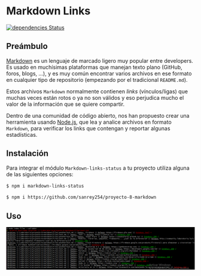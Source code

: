 # Markdown Links

[![dependencies Status](https://david-dm.org/sanrey254/proyecto-8-markdown.svg)](https://david-dm.org/sanrey254/proyecto-8-markdown)

## Preámbulo

[Markdown](https://es.wikipedia.org/wiki/Markdown) es un lenguaje de marcado
ligero muy popular entre developers. Es usado en muchísimas plataformas que
manejan texto plano (GitHub, foros, blogs, ...), y es muy común
encontrar varios archivos en ese formato en cualquier tipo de repositorio
(empezando por el tradicional `README.md`).

Estos archivos `Markdown` normalmente contienen _links_ (vínculos/ligas) que
muchas veces están rotos o ya no son válidos y eso perjudica mucho el valor de
la información que se quiere compartir.

Dentro de una comunidad de código abierto, nos han propuesto crear una
herramienta usando [Node.js](https://nodejs.org/), que lea y analice archivos
en formato `Markdown`, para verificar los links que contengan y reportar
algunas estadísticas.

## Instalación

Para integrar el módulo `Markdown-links-status` a tu proyecto utiliza alguna de las siguientes opciones:

```sh
$ npm i markdown-links-status
```
```sh
$ npm i https://github.com/sanrey254/proyecto-8-markdown
```

## Uso

![Screen](files\screen.png)

